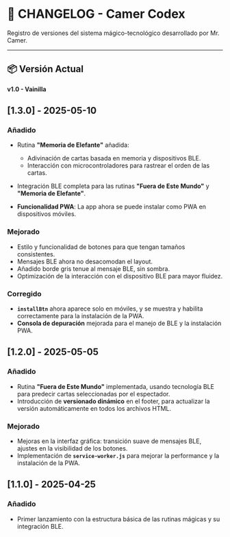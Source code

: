 
# 📜 CHANGELOG - Camer Codex

Registro de versiones del sistema mágico-tecnológico desarrollado por Mr. Camer.

---
## 📦 Versión Actual

**v1.0 - Vainilla**

## [1.3.0] - 2025-05-10

### Añadido
- Rutina **"Memoria de Elefante"** añadida:
  - Adivinación de cartas basada en memoria y dispositivos BLE.
  - Interacción con microcontroladores para rastrear el orden de las cartas.

- Integración BLE completa para las rutinas **"Fuera de Este Mundo"** y **"Memoria de Elefante"**.

- **Funcionalidad PWA**: La app ahora se puede instalar como PWA en dispositivos móviles.

### Mejorado
- Estilo y funcionalidad de botones para que tengan tamaños consistentes.
- Mensajes BLE ahora no desacomodan el layout.
- Añadido borde gris tenue al mensaje BLE, sin sombra.
- Optimización de la interacción con el dispositivo BLE para mayor fluidez.

### Corregido
- **`installBtn`** ahora aparece solo en móviles, y se muestra y habilita correctamente para la instalación de la PWA.
- **Consola de depuración** mejorada para el manejo de BLE y la instalación PWA.

## [1.2.0] - 2025-05-05

### Añadido
- Rutina **"Fuera de Este Mundo"** implementada, usando tecnología BLE para predecir cartas seleccionadas por el espectador.
- Introducción de **versionado dinámico** en el footer, para actualizar la versión automáticamente en todos los archivos HTML.

### Mejorado
- Mejoras en la interfaz gráfica: transición suave de mensajes BLE, ajustes en la visibilidad de los botones.
- Implementación de **`service-worker.js`** para mejorar la performance y la instalación de la PWA.

## [1.1.0] - 2025-04-25

### Añadido
- Primer lanzamiento con la estructura básica de las rutinas mágicas y su integración BLE.
